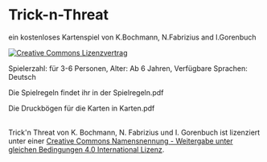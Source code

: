 # Trick-n-Threat
ein kostenloses Kartenspiel von K.Bochmann, N.Fabrizius and I.Gorenbuch

<a rel="license" href="http://creativecommons.org/licenses/by-sa/4.0/"><img alt="Creative Commons Lizenzvertrag" style="border-width:0" src="https://i.creativecommons.org/l/by-sa/4.0/88x31.png" /></a>

Spielerzahl: für 3-6 Personen, Alter: Ab 6 Jahren, Verfügbare Sprachen: Deutsch

Die Spielregeln findet ihr in der Spielregeln.pdf

Die Druckbögen für die Karten in Karten.pdf

<br /><span xmlns:dct="http://purl.org/dc/terms/" property="dct:title">Trick'n Threat</span> von <span xmlns:cc="http://creativecommons.org/ns#" property="cc:attributionName">K. Bochmann, N. Fabrizius und I. Gorenbuch</span> ist lizenziert unter einer <a rel="license" href="http://creativecommons.org/licenses/by-sa/4.0/">Creative Commons Namensnennung - Weitergabe unter gleichen Bedingungen 4.0 International Lizenz</a>.
